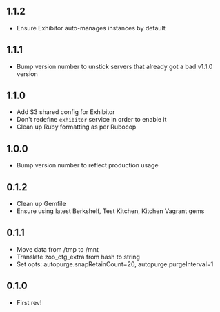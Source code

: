 ## 1.1.2

* Ensure Exhibitor auto-manages instances by default

## 1.1.1

* Bump version number to unstick servers that already got a bad v1.1.0 version

## 1.1.0

* Add S3 shared config for Exhibitor
* Don't redefine `exhibitor` service in order to enable it
* Clean up Ruby formatting as per Rubocop

## 1.0.0

* Bump version number to reflect production usage

## 0.1.2

* Clean up Gemfile
* Ensure using latest Berkshelf, Test Kitchen, Kitchen Vagrant gems

## 0.1.1

* Move data from /tmp to /mnt
* Translate zoo_cfg_extra from hash to string
* Set opts: autopurge.snapRetainCount=20, autopurge.purgeInterval=1

## 0.1.0

* First rev!
